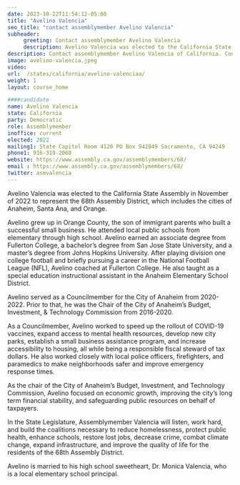 ```yaml
---
date: 2023-10-22T11:54:12-05:00
title: "Avelino Valencia"
seo_title: "contact assemblymember Avelino Valencia"
subheader:
     greeting: Contact assemblymember Avelino Valencia
     description: Avelino Valencia was elected to the California State Assembly in November of 2022 to represent the 68th Assembly District, which includes the cities of Anaheim, Santa Ana, and Orange.
description: Contact assemblymember Avelino Valencia of California. Contact information for Avelino Valencia includes email address, phone number, and mailing address.
image: avelino-valencia.jpeg
video:
url:  /states/california/avelino-valenciaa/
weight: 1
layout: course_home

####candidate
name: Avelino Valencia
state: California
party: Democratic
role: Assemblymember
inoffice: current
elected: 2022
mailing1: State Capitol Room 4120 PO Box 942849 Sacramento, CA 94249
phone1: 916-319-2068
website: https://www.assembly.ca.gov/assemblymembers/68/
email : https://www.assembly.ca.gov/assemblymembers/68/
twitter: asmvalencia
---
```


Avelino Valencia was elected to the California State Assembly in November of 2022 to represent the 68th Assembly District, which includes the cities of Anaheim, Santa Ana, and Orange.

Avelino grew up in Orange County, the son of immigrant parents who built a successful small business. He attended local public schools from elementary through high school. Avelino earned an associate degree from Fullerton College, a bachelor’s degree from San Jose State University, and a master’s degree from Johns Hopkins University. After playing division one college football and briefly pursuing a career in the National Football League (NFL), Avelino coached at Fullerton College. He also taught as a special education instructional assistant in the Anaheim Elementary School District.

Avelino served as a Councilmember for the City of Anaheim from 2020-2022. Prior to that, he was the Chair of the City of Anaheim’s Budget, Investment, & Technology Commission from 2016-2020.

As a Councilmember, Avelino worked to speed up the rollout of COVID-19 vaccines, expand access to mental health resources, develop new city parks, establish a small business assistance program, and increase accessibility to housing, all while being a responsible fiscal steward of tax dollars. He also worked closely with local police officers, firefighters, and paramedics to make neighborhoods safer and improve emergency response times.

As the chair of the City of Anaheim’s Budget, Investment, and Technology Commission, Avelino focused on economic growth, improving the city’s long term financial stability, and safeguarding public resources on behalf of taxpayers.

In the State Legislature, Assemblymember Valencia will listen, work hard, and build the coalitions necessary to reduce homelessness, protect public health, enhance schools, restore lost jobs, decrease crime, combat climate change, expand infrastructure, and improve the quality of life for the residents of the 68th Assembly District.

Avelino is married to his high school sweetheart, Dr. Monica Valencia, who is a local elementary school principal.
